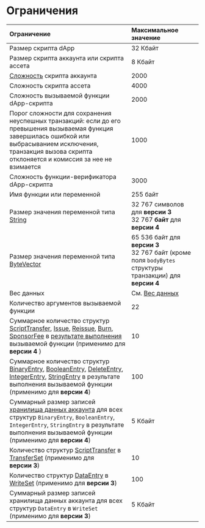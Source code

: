 # Ограничения

| Ограничение | Максимальное значение |
| :--- | :--- |
| Размер скрипта dApp | 32 Кбайт |
| Размер скрипта аккаунта или скрипта ассета | 8 Кбайт |
| [Сложность](/ru/ride/base-concepts/complexity) скрипта аккаунта | 2000 |
| Сложность скрипта ассета | 4000 |
| Сложность вызываемой функции dApp-скрипта | 2000 |
| Порог сложности для сохранения неуспешных транзакций: если до его превышения вызываемая функция завершилась ошибкой или выбрасыванием исключения, транзакция вызова скрипта отклоняется и комиссия за нее не взимается | 1000 |
| Сложность функции-верификатора dApp-скрипта | 3000 |
| Имя функции или переменной | 255 байт |
| Размер значения переменной типа [String](/ru/ride/data-types/string) | 32&nbsp;767 символов для **версии&nbsp;3**<br>32&nbsp;767 **байт** для **версии 4** |
| Размер значения переменной типа [ByteVector](/ru/ride/data-types/byte-vector) | 65&nbsp;536 байт для **версии&nbsp;3**<br>32&nbsp;767 байт (кроме поля `bodyBytes` структуры транзакции) для **версии&nbsp;4** |
| Вес данных | См. [Вес данных](/ru/ride/limits/weight) |
| Количество аргументов вызываемой функции | 22 |
| Суммарное количество структур [ScriptTransfer](/ru/ride/structures/script-actions/script-transfer), [Issue](/ru/ride/structures/script-actions/issue), [Reissue](/ru/ride/structures/script-actions/reissue), [Burn](/ru/ride/structures/script-actions/burn), [SponsorFee](/ru/ride/structures/script-actions/sponsor-fee) в [результате выполнения](/ru/ride/functions/callable-function#резуnьтат-выпоnнения-2) вызываемой функции (применимо для **версии&nbsp;4** ) | 10 |
| Суммарное количество структур [BinaryEntry](/ru/ride/structures/script-actions/binary-entry), [BooleanEntry](/ru/ride/structures/script-actions/boolean-entry), [DeleteEntry](/ru/ride/structures/script-actions/delete-entry), [IntegerEntry](/ru/ride/structures/script-actions/int-entry), [StringEntry](/ru/ride/structures/script-actions/string-entry) в результате выполнения вызываемой функции (применимо для  **версии 4**) | 100 |
| Суммарный размер записей [хранилища данных аккаунта](/ru/blockchain/account/account-data-storage) для всех структур `BinaryEntry`, `BooleanEntry`, `IntegerEntry`, `StringEntry` в результате выполнения вызываемой функции (применимо для **версии 4**) | 5 Кбайт |
| Количество структур [ScriptTransfer](/ru/ride/structures/script-actions/script-transfer) в [TransferSet](/ru/ride/structures/script-results/transfer-set) (применимо для  **версии&nbsp;3**) | 10 |
| Количество структур [DataEntry](/ru/ride/structures/script-actions/data-entry) в [WriteSet](/ru/ride/structures/script-results/write-set) (применимо для **версии 3**) | 100 |
| Суммарный размер записей хранилища данных аккаунта для всех структур `DataEntry` в `WriteSet` (применимо для **версии 3**) | 5 Кбайт |
